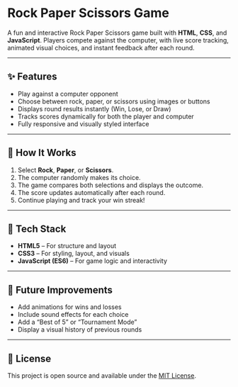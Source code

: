 # Rock Paper Scissors Game

A fun and interactive Rock Paper Scissors game built with **HTML**, **CSS**, and **JavaScript**. Players compete against the computer, with live score tracking, animated visual choices, and instant feedback after each round.

---

## ✨ Features
- Play against a computer opponent  
- Choose between rock, paper, or scissors using images or buttons  
- Displays round results instantly (Win, Lose, or Draw)  
- Tracks scores dynamically for both the player and computer  
- Fully responsive and visually styled interface  

---

## 🧠 How It Works
1. Select **Rock**, **Paper**, or **Scissors**.  
2. The computer randomly makes its choice.  
3. The game compares both selections and displays the outcome.  
4. The score updates automatically after each round.  
5. Continue playing and track your win streak!  

---

## 🧰 Tech Stack
- **HTML5** – For structure and layout  
- **CSS3** – For styling, layout, and visuals  
- **JavaScript (ES6)** – For game logic and interactivity  

---

## 🚀 Future Improvements
- Add animations for wins and losses  
- Include sound effects for each choice  
- Add a “Best of 5” or “Tournament Mode”  
- Display a visual history of previous rounds  

---

## 📜 License
This project is open source and available under the [MIT License](LICENSE).
